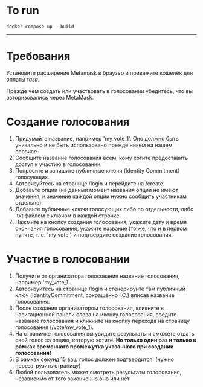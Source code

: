 # To run
```shell
docker compose up --build
```

---

# Требования

Установите расширение Metamask в браузер и привяжите кошелёк для оплаты _газа_.

Прежде чем создать или участвовать в голосовании убедитесь, что вы 
авторизовались через MetaMask.

# Создание голосования

1) Придумайте название, например 'my_vote_1'. Оно должно быть уникально и 
не быть использовано прежде никем на нашем сервисе.
2) Сообщите название голосования всем, кому хотите предоставить доступ к участию в голосовании.
3) Попросите и запишите публичные ключи (Identity Commitment) голосующих.
4) Авторизуйтесь на странице /login и перейдите на /create.
5) Добавьте опции (на данный момент названия опций не имеют 
значения, и значение каждой опции нужно сообщить участникам отдельно).
6) Добавьте публичные ключи голосующих либо по 
отдельности, либо .txt файлом с ключом в каждой строчке.
7) Нажмите на кнопку создания голосования, укажите дату и 
время окончания голосования, укажите название (то же, что и 
в первом пункте, т. е. 'my_vote') и подтвердите создание голосования.

# Участие в голосовании
1) Получите от организатора голосования название голосования, например 'my_vote_1'.
2) Авторизуйтесь на странице /login и сгенерируйте там 
публичный ключ (IdentityCommitment, сокращённо I.C.) вписав название голосования.
3) После создания организатором голосования, кликните в 
навигационной панели слева на иконку голосования, введите название 
голосования и кликните на кнопку перехода на страницу голосования (/vote/my_vote_1).
4) На страничке голосования вы увидите результаты 
и сможете отдать свой голос за опцию, которую хотите. **Но только один раз и только в 
рамках временного промежутка указанного при создании голосования!**
5) В рамках секунд 15 ваш голос должен подтвердится. (нужно перезагрузить страницу)
6) Любой пользователь может смотреть результаты 
голосования, независимо от того законченно оно или нет.